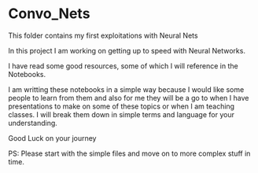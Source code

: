 # Convo_Nets
This folder contains my first exploitations with Neural Nets

In this project I am working on getting up to speed with Neural Networks.

I have read some good resources, some of which I will reference in the Notebooks.

I am writting these notebooks in a simple way because I would like some people to learn from them and also for me they will be a go to when I have presentations to make on some of these topics or when I am teaching classes. I will break them down in simple terms and language for your understanding.

Good Luck on your journey

PS: Please start with the simple files and move on to more complex stuff in time.
